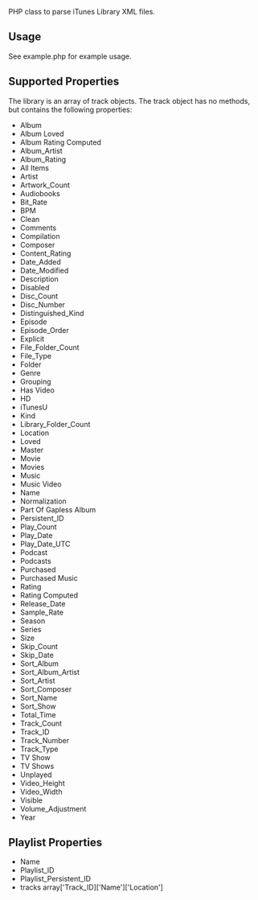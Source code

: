 PHP class to parse iTunes Library XML files.

## Usage

See example.php for example usage.

## Supported Properties

The library is an array of track objects. The track object has no methods, but contains the following properties:

* Album
* Album Loved
* Album Rating Computed
* Album_Artist
* Album_Rating
* All Items
* Artist
* Artwork_Count
* Audiobooks
* Bit_Rate
* BPM
* Clean
* Comments
* Compilation
* Composer
* Content_Rating
* Date_Added
* Date_Modified
* Description
* Disabled
* Disc_Count
* Disc_Number
* Distinguished_Kind
* Episode
* Episode_Order
* Explicit
* File_Folder_Count
* File_Type
* Folder
* Genre
* Grouping
* Has Video
* HD
* iTunesU
* Kind
* Library_Folder_Count
* Location
* Loved
* Master
* Movie
* Movies
* Music
* Music Video
* Name
* Normalization
* Part Of Gapless Album
* Persistent_ID
* Play_Count
* Play_Date
* Play_Date_UTC
* Podcast
* Podcasts
* Purchased
* Purchased Music
* Rating
* Rating Computed
* Release_Date
* Sample_Rate
* Season
* Series
* Size
* Skip_Count
* Skip_Date
* Sort_Album
* Sort_Album_Artist
* Sort_Artist
* Sort_Composer
* Sort_Name
* Sort_Show
* Total_Time
* Track_Count
* Track_ID
* Track_Number
* Track_Type
* TV Show
* TV Shows
* Unplayed
* Video_Height
* Video_Width
* Visible
* Volume_Adjustment
* Year

## Playlist Properties

* Name
* Playlist_ID
* Playlist_Persistent_ID
* tracks array['Track_ID]['Name']['Location']
